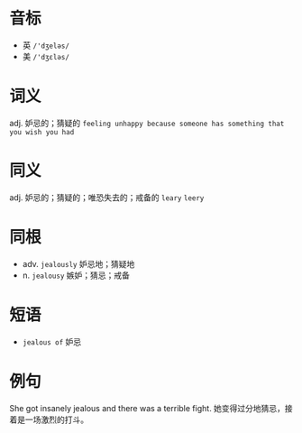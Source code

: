 # 音标

- 英 `/'dʒeləs/`
- 美 `/'dʒɛləs/`

# 词义

adj. 妒忌的；猜疑的
`feeling unhappy because someone has something that you wish you had`

# 同义

adj. 妒忌的；猜疑的；唯恐失去的；戒备的
`leary` `leery`

# 同根

- adv. `jealously` 妒忌地；猜疑地
- n. `jealousy` 嫉妒；猜忌；戒备

# 短语

- `jealous of` 妒忌

# 例句

She got insanely jealous and there was a terrible fight.
她变得过分地猜忌，接着是一场激烈的打斗。


